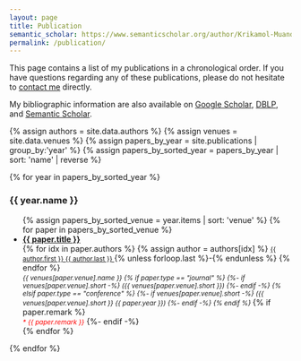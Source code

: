 ```yaml
---
layout: page
title: Publication
semantic_scholar: https://www.semanticscholar.org/author/Krikamol-Muandet/2276351
permalink: /publication/
---
```


This page contains a list of my publications in a chronological order.
If you have questions regarding any of these publications, please do not
hesitate to <a href="mailto:{{site.email}}">contact me</a> directly.


My bibliographic information are also available on <a href="https://scholar.google.com/citations?user={{ site.scholar_username }}" target="_blank">Google Scholar</a>, <a href="https://dblp.uni-trier.de/pers/hd/m/{{ site.dblp_username }}" target="_blank">DBLP</a>, and <a href="{{ page.semantic_scholar }}" target="_blank">Semantic Scholar</a>.


{% assign authors = site.data.authors %}
{% assign venues = site.data.venues %}
{% assign papers_by_year = site.publications | group_by:'year' %}
{% assign papers_by_sorted_year = papers_by_year | sort: 'name' | reverse %}

{% for year in papers_by_sorted_year %}
  <h3>{{ year.name }}</h3>
    <ul>
    {% assign papers_by_sorted_venue = year.items | sort: 'venue' %}
    {% for paper in papers_by_sorted_venue %}
    <li>
      <a href="{{ paper.url }}">
        <strong>{{ paper.title }}</strong>
      </a><br>
      {% for idx in paper.authors %}
        {% assign author = authors[idx] %}
        <small>
          <a href="{{ author.website }}" target="_blank">
            {{ author.first }} {{ author.last }}
          </a>
        </small>
        {% unless forloop.last %}-{% endunless %}
      {% endfor %}
      <br>
      <small><i>{{ venues[paper.venue].name }}
      {% if paper.type == "journal" %}
        {%- if venues[paper.venue].short -%}
          ({{ venues[paper.venue].short }})
        {%- endif -%}
      {% elsif paper.type == "conference" %}
        {%- if venues[paper.venue].short -%}
          ({{ venues[paper.venue].short }} {{ paper.year }})
        {%- endif -%}
      {% endif %}
      </i></small>
      {% if paper.remark %}
        <br><small><i><span style="color:red">* {{ paper.remark }}</span></i></small>
      {%- endif -%}
    </li>
    {% endfor %}
  </ul>
{% endfor %}
